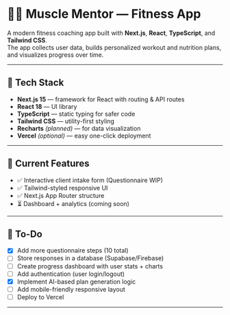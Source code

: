 # 🏋️‍♂️ Muscle Mentor — Fitness App

A modern fitness coaching app built with **Next.js**, **React**, **TypeScript**, and **Tailwind CSS**.  
The app collects user data, builds personalized workout and nutrition plans, and visualizes progress over time.

---

## 🚀 Tech Stack
- **Next.js 15** — framework for React with routing & API routes  
- **React 18** — UI library  
- **TypeScript** — static typing for safer code  
- **Tailwind CSS** — utility-first styling  
- **Recharts** *(planned)* — for data visualization  
- **Vercel** *(optional)* — easy one-click deployment  

---

## 🧩 Current Features
- ✅ Interactive client intake form (Questionnaire WIP)  
- ✅ Tailwind-styled responsive UI  
- ✅ Next.js App Router structure  
- ⏳ Dashboard + analytics (coming soon)

---

## 🧰 To-Do
- [x] Add more questionnaire steps (10 total)  
- [ ] Store responses in a database (Supabase/Firebase)  
- [ ] Create progress dashboard with user stats + charts  
- [ ] Add authentication (user login/logout)  
- [x] Implement AI-based plan generation logic  
- [ ] Add mobile-friendly responsive layout  
- [ ] Deploy to Vercel  

---
